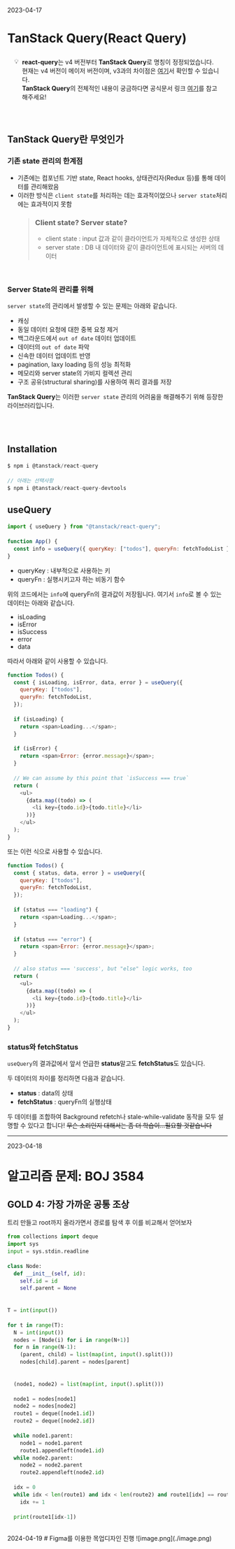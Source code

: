 <span>2023-04-17</span>

# TanStack Query(React Query)

<div style="display: flex; background-color: rgba(255, 255,255, 0.1); padding: 8px 16px; border-radius: 8px;">
    <div style="margin-right: 8px">💡</div>
    <div>
    <b>react-query</b>는 v4 버전부터 <b>TanStack Query</b>로 명칭이 정정되었습니다.
    <br>
    현재는 v4 버전이 메이저 버전이며, v3과의 차이점은 <a href="https://tanstack.com/query/v4/docs/react/guides/migrating-to-react-query-4">여기</a>서 확인할 수 있습니다.
    <br>
    <b>TanStack Query</b>의 전체적인 내용이 궁금하다면 공식문서 링크 <a href="https://tanstack.com/query/v4/docs/react/overview">여기</a>를 참고해주세요!
    </div>
</div>

<br>
<br>

## TanStack Query란 무엇인가

### 기존 state 관리의 한계점

- 기존에는 컴포넌트 기반 state, React hooks, 상태관리자(Redux 등)를 통해 데이터를 관리해왔음
- 이러한 방식은 `client state`를 처리하는 데는 효과적이었으나 `server state`처리에는 효과적이지 못함
  > ### Client state? Server state?
  >
  > - client state : input 값과 같이 클라이언트가 자체적으로 생성한 상태
  > - server state : DB 내 데이터와 같이 클라이언트에 표시되는 서버의 데이터

<br>

### Server State의 관리를 위해

`server state`의 관리에서 발생할 수 있는 문제는 아래와 같습니다.

- 캐싱
- 동일 데이터 요청에 대한 중복 요청 제거
- 백그라운드에서 `out of date` 데이터 업데이트
- 데이터의 `out of date` 파악
- 신속한 데이터 업데이트 반영
- pagination, laxy loading 등의 성능 최적화
- 메모리와 server state의 가비지 컬렉션 관리
- 구조 공유(structural sharing)를 사용하여 쿼리 결과를 저장

**TanStack Query**는 이러한 `server state` 관리의 어려움을 해결해주기 위해 등장한 라이브러리입니다.

<br>
<br>

## Installation

```javascript
$ npm i @tanstack/react-query

// 아래는 선택사항
$ npm i @tanstack/react-query-devtools
```

## useQuery

```javascript
import { useQuery } from "@tanstack/react-query";

function App() {
  const info = useQuery({ queryKey: ["todos"], queryFn: fetchTodoList });
}
```

- queryKey : 내부적으로 사용하는 키
- queryFn : 실행시키고자 하는 비동기 함수

위의 코드에서는 `info`에 queryFn의 결과값이 저장됩니다.
여기서 `info`로 볼 수 있는 데이터는 아래와 같습니다.

- isLoading
- isError
- isSuccess
- error
- data

따라서 아래와 같이 사용할 수 있습니다.

```javascript
function Todos() {
  const { isLoading, isError, data, error } = useQuery({
    queryKey: ["todos"],
    queryFn: fetchTodoList,
  });

  if (isLoading) {
    return <span>Loading...</span>;
  }

  if (isError) {
    return <span>Error: {error.message}</span>;
  }

  // We can assume by this point that `isSuccess === true`
  return (
    <ul>
      {data.map((todo) => (
        <li key={todo.id}>{todo.title}</li>
      ))}
    </ul>
  );
}
```

또는 이런 식으로 사용할 수 있습니다.

```javascript
function Todos() {
  const { status, data, error } = useQuery({
    queryKey: ["todos"],
    queryFn: fetchTodoList,
  });

  if (status === "loading") {
    return <span>Loading...</span>;
  }

  if (status === "error") {
    return <span>Error: {error.message}</span>;
  }

  // also status === 'success', but "else" logic works, too
  return (
    <ul>
      {data.map((todo) => (
        <li key={todo.id}>{todo.title}</li>
      ))}
    </ul>
  );
}
```

### status와 fetchStatus

`useQuery`의 결과값에서 앞서 언급한 **status**말고도 **fetchStatus**도 있습니다.

두 데이터의 차이를 정리하면 다음과 같습니다.

- **status** : data의 상태
- **fetchStatus** : queryFn의 실행상태

두 데이터를 조합하여 Background refetch나 stale-while-validate 동작을 모두 설명할 수 있다고 합니다! ~~무슨 소리인지 대해서는 좀 더 학습이...필요할 것같습니다~~

---

2023-04-18

# 알고리즘 문제: BOJ 3584

## GOLD 4: 가장 가까운 공통 조상

트리 만들고 root까지 올라가면서 경로를 탐색 후 이를 비교해서 얻어보자

```python
from collections import deque
import sys
input = sys.stdin.readline

class Node:
  def __init__(self, id):
    self.id = id
    self.parent = None


T = int(input())

for t in range(T):
  N = int(input())
  nodes = [Node(i) for i in range(N+1)]
  for n in range(N-1):
    (parent, child) = list(map(int, input().split()))
    nodes[child].parent = nodes[parent]


  (node1, node2) = list(map(int, input().split()))

  node1 = nodes[node1]
  node2 = nodes[node2]
  route1 = deque([node1.id])
  route2 = deque([node2.id])

  while node1.parent:
    node1 = node1.parent
    route1.appendleft(node1.id)
  while node2.parent:
    node2 = node2.parent
    route2.appendleft(node2.id)

  idx = 0
  while idx < len(route1) and idx < len(route2) and route1[idx] == route2[idx]:
    idx += 1

  print(route1[idx-1])
```



<br>
2024-04-19
# Figma를 이용한 목업디자인 진행
![image.png](./image.png)

